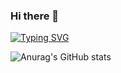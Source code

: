 ### Hi there 👋

<!--
**Smipos/Smipos** is a ✨ _special_ ✨ repository because its `README.md` (this file) appears on your GitHub profile.

Here are some ideas to get you started:

- 🔭 I’m currently working on ...
- 🌱 I’m currently learning ...
- 👯 I’m looking to collaborate on ...
- 🤔 I’m looking for help with ...
- 💬 Ask me about ...
- 📫 How to reach me: ...
- 😄 Pronouns: ...
- ⚡ Fun fact: ...
-->
[![Typing SVG](https://readme-typing-svg.demolab.com?font=Fira+Code&pause=1000&width=435&lines=Welcome+to+my+profile)](https://git.io/typing-svg)

![Anurag's GitHub stats](https://github-readme-stats.vercel.app/api?username=Smipos&show_icons=true&theme=aura)



